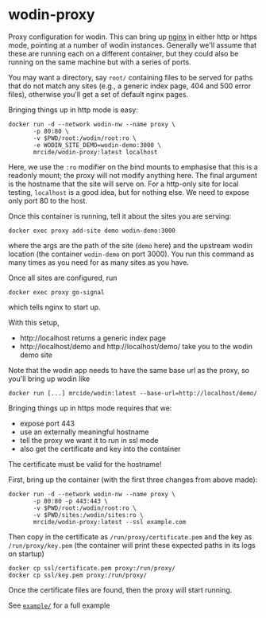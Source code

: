 # wodin-proxy

Proxy configuration for wodin. This can bring up [nginx](https://nginx.org/) in either http or https mode, pointing at a number of wodin instances. Generally we'll assume that these are running each on a different container, but they could also be running on the same machine but with a series of ports.

You may want a directory, say `root/` containing files to be served for paths that do not match any sites (e.g., a generic index page, 404 and 500 error files), otherwise you'll get a set of default nginx pages.

Bringing things up in http mode is easy:

```
docker run -d --network wodin-nw --name proxy \
       -p 80:80 \
       -v $PWD/root:/wodin/root:ro \
       -e WODIN_SITE_DEMO=wodin-demo:3000 \
       mrcide/wodin-proxy:latest localhost
```

Here, we use the `:ro` modifier on the bind mounts to emphasise that this is a readonly mount; the proxy will not modify anything here. The final argument is the hostname that the site will serve on. For a http-only site for local testing, `localhost` is a good idea, but for nothing else. We need to expose only port 80 to the host.

Once this container is running, tell it about the sites you are serving:

```
docker exec proxy add-site demo wodin-demo:3000
```

where the args are the path of the site (`demo` here) and the upstream wodin location (the container `wodin-demo` on port 3000). You run this command as many times as you need for as many sites as you have.

Once all sites are configured, run

```
docker exec proxy go-signal
```

which tells nginx to start up.

With this setup,

* http://localhost returns a generic index page
* http://localhost/demo and http://localhost/demo/ take you to the wodin demo site

Note that the wodin app needs to have the same base url as the proxy, so you'll bring up wodin like

```
docker run [...] mrcide/wodin:latest --base-url=http://localhost/demo/
```

Bringing things up in https mode requires that we:

* expose port 443
* use an externally meaningful hostname
* tell the proxy we want it to run in ssl mode
* also get the certificate and key into the container

The certificate must be valid for the hostname!

First, bring up the container (with the first three changes from above made):

```
docker run -d --network wodin-nw --name proxy \
       -p 80:80 -p 443:443 \
       -v $PWD/root:/wodin/root:ro \
       -v $PWD/sites:/wodin/sites:ro \
       mrcide/wodin-proxy:latest --ssl example.com
```

Then copy in the certificate as `/run/proxy/certificate.pem` and the key as `/run/proxy/key.pem` (the container will print these expected paths in its logs on startup)

```
docker cp ssl/certificate.pem proxy:/run/proxy/
docker cp ssl/key.pem proxy:/run/proxy/
```

Once the certificate files are found, then the proxy will start running.

See [`example/`](example) for a full example
